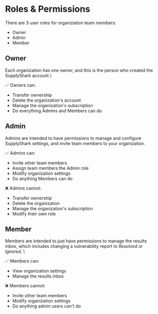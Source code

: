 # Roles & Permissions

There are 3 user roles for organization team members:

* Owner
* Admin
* Member

## Owner

Each organization has one owner, and this is the person who created the SupplyShark account.\


✅ Owners can:

* Transfer ownership
* Delete the organization's account
* Manage the organization's subscription
* Do everything Admins and Members can do

## Admin

Admins are intended to have permissions to manage and configure SupplyShark settings, and invite team members to your organization.\
&#x20;

✅ Admins can:

* Invite other team members
* Assign team members the Admin role
* Modify organization settings
* Do anything Members can do

❌ Admins cannot:

* Transfer ownership
* Delete the organization
* Manage the organization's subscription
* Modify their own role

## Member

Members are intended to just have permissions to manage the results inbox, which includes changing a vulnerability report to _Resolved_ or _Ignored_. \


✅ Members can:

* View organization settings
* Manage the results inbox

❌ Members cannot:

* Invite other team members
* Modify organization settings
* Do anything admin users can't do

